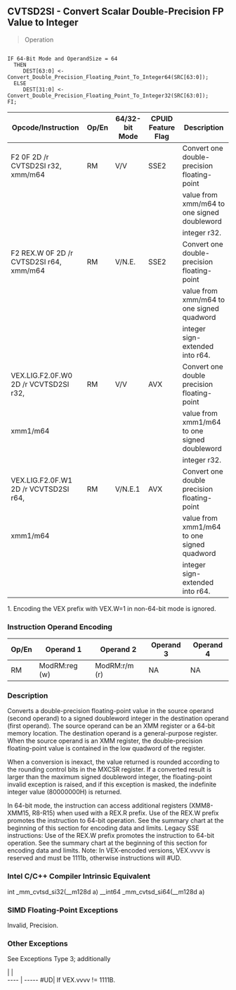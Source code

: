 ## CVTSD2SI - Convert Scalar Double-Precision FP Value to Integer

> Operation
``` slim

IF 64-Bit Mode and OperandSize = 64
  THEN
     DEST[63:0] <- Convert_Double_Precision_Floating_Point_To_Integer64(SRC[63:0]);
  ELSE
     DEST[31:0] <- Convert_Double_Precision_Floating_Point_To_Integer32(SRC[63:0]);
FI;

```

 Opcode/Instruction                     | Op/En| 64/32-bit Mode| CPUID Feature Flag| Description                                 
 ---  | --- | --- | --- | ---
 F2 0F 2D /r CVTSD2SI r32, xmm/m64      | RM   | V/V           | SSE2              | Convert one double-precision floating-point 
                                        |      |               |                   | value from xmm/m64 to one signed doubleword 
                                        |      |               |                   | integer r32.                                
 F2 REX.W 0F 2D /r CVTSD2SI r64, xmm/m64| RM   | V/N.E.        | SSE2              | Convert one double-precision floating-point 
                                        |      |               |                   | value from xmm/m64 to one signed quadword   
                                        |      |               |                   | integer sign-extended into r64.             
 VEX.LIG.F2.0F.W0 2D /r VCVTSD2SI r32,  | RM   | V/V           | AVX               | Convert one double precision floating-point 
 xmm1/m64                               |      |               |                   | value from xmm1/m64 to one signed doubleword
                                        |      |               |                   | integer r32.                                
 VEX.LIG.F2.0F.W1 2D /r VCVTSD2SI r64,  | RM   | V/N.E.1       | AVX               | Convert one double precision floating-point 
 xmm1/m64                               |      |               |                   | value from xmm1/m64 to one signed quadword  
                                        |      |               |                   | integer sign-extended into r64.             
<aside class="notification">
1. Encoding the VEX prefix with VEX.W=1 in non-64-bit mode is ignored.
</aside>


### Instruction Operand Encoding
 Op/En| Operand 1    | Operand 2    | Operand 3| Operand 4
 ---  | --- | --- | --- | ---
 RM   | ModRM:reg (w)| ModRM:r/m (r)| NA       | NA       

### Description
Converts a double-precision floating-point value in the source operand (second
operand) to a signed doubleword integer in the destination operand (first operand).
The source operand can be an XMM register or a 64-bit memory location. The destination
operand is a general-purpose register. When the source operand is an XMM register,
the double-precision floating-point value is contained in the low quadword of
the register.

When a conversion is inexact, the value returned is rounded according to the
rounding control bits in the MXCSR register. If a converted result is larger
than the maximum signed doubleword integer, the floating-point invalid exception
is raised, and if this exception is masked, the indefinite integer value (80000000H)
is returned.

In 64-bit mode, the instruction can access additional registers (XMM8-XMM15,
R8-R15) when used with a REX.R prefix. Use of the REX.W prefix promotes the
instruction to 64-bit operation. See the summary chart at the beginning of this
section for encoding data and limits. Legacy SSE instructions: Use of the REX.W
prefix promotes the instruction to 64-bit operation. See the summary chart at
the beginning of this section for encoding data and limits. Note: In VEX-encoded
versions, VEX.vvvv is reserved and must be 1111b, otherwise instructions will
#UD.



### Intel C/C++ Compiler Intrinsic Equivalent
int _mm_cvtsd_si32(__m128d a) __int64 _mm_cvtsd_si64(__m128d a)


### SIMD Floating-Point Exceptions
Invalid, Precision.


### Other Exceptions
See Exceptions Type 3; additionally

   | |  
---- | -----
 #UD| If VEX.vvvv != 1111B.
